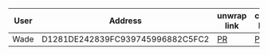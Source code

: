 | User | Address                          | unwrap link | clone link | Status
| ---- | -------------------------------- |-------| --------- | ------- |
| Wade | D1281DE242839FC939745996882C5FC2 | [PR](https://github.com/OLSF/libra/pull/1146) | [PR](https://github.com/OLSF/libra/pull/1175) |
